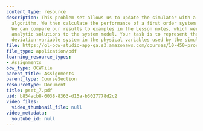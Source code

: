 ```yaml
---
content_type: resource
description: This problem set allows us to update the simulator with a full PID controller
  algorithm. We then calculate the performance of a first order system under PI control.
  We can compare our results to examples in the Lesson notes, which were derived from
  analytic solutions to the system model. Your task is to represent the sketchily-described
  deviation-variable system in the physical variables used by the simulator.
file: https://ol-ocw-studio-app-qa.s3.amazonaws.com/courses/10-450-process-dynamics-operations-and-control-spring-2006/b854acb860388363d15ab3027778d2c2_pset_7.pdf
file_type: application/pdf
learning_resource_types:
- Assignments
ocw_type: OCWFile
parent_title: Assignments
parent_type: CourseSection
resourcetype: Document
title: pset_7.pdf
uid: b854acb8-6038-8363-d15a-b3027778d2c2
video_files:
  video_thumbnail_file: null
video_metadata:
  youtube_id: null
---
```

